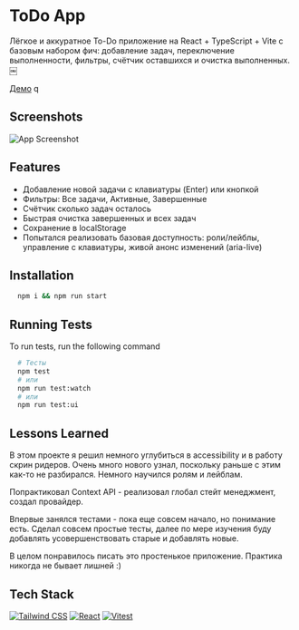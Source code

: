 
# ToDo App

Лёгкое и аккуратное To-Do приложение на React + TypeScript + Vite с базовым набором фич: добавление задач, переключение выполненности, фильтры, счётчик оставшихся и очистка выполненных. ￼

[Демо](simple-todo-app-six-alpha.vercel.app)
q

## Screenshots

![App Screenshot](https://uce1e008251adb7e9033fdbbe82d.dl.dropboxusercontent.com/cd/0/inline/CwdVQWvtgwjPhon_IocACQ8fJamgPdSS5945KxhEKP6FO6EwL55oAJL90jjGJbxhYaDNeez9Tcy_YE5yBOl26zlmJ-mgoP1JgqScdRxklKqJBMaU3BqfQp0ft597iv_NLDw93Z0aI4_NGYxQlPn_Q6Dm/file#)


## Features
- Добавление новой задачи с клавиатуры (Enter) или кнопкой
- Фильтры: Все задачи, Активные, Завершенные
- Счётчик сколько задач осталось
- Быстрая очистка завершенных и всех задач
- Сохранение в localStorage
- Попытался реализовать базовая доступность: роли/лейблы, управление с клавиатуры, живой анонс изменений (aria-live)
## Installation

```bash
  npm i && npm run start
```
    
## Running Tests

To run tests, run the following command

```bash
  # Тесты
  npm test
  # или
  npm run test:watch
  # или
  npm run test:ui
```


## Lessons Learned

В этом проекте я решил немного углубиться в accessibility и в работу скрин ридеров. Очень много нового узнал, поскольку раньше с этим как-то не разбирался. Немного научился ролям и лейблам.

Попрактиковал Context API - реализовал глобал стейт менеджмент, создал провайдер.

Впервые занялся тестами - пока еще совсем начало, но понимание есть. Сделал совсем простые тесты, далее по мере изучения буду добавлять усовершенствовать старые и добавлять новые.

В целом понравилось писать это простенькое приложение. Практика никогда не бывает лишней :)


## Tech Stack

[![Tailwind CSS](https://img.shields.io/badge/Tailwind_CSS-grey?style=for-the-badge&logo=tailwind-css&logoColor=38B2AC)](https://tailwindcss.com/)
[![React](https://img.shields.io/badge/-ReactJs-61DAFB?logo=react&logoColor=white&style=for-the-badge)](https://react.dev/)
[![Vitest](https://img.shields.io/badge/vitest-6E9F18?style=for-the-badge&logo=vitest&logoColor=white)](https://vitest.dev/)

